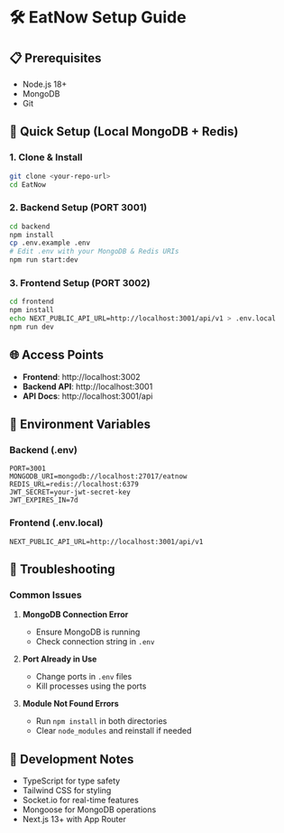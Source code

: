 # 🛠️ EatNow Setup Guide

## 📋 Prerequisites

- Node.js 18+
- MongoDB
- Git

## 🚀 Quick Setup (Local MongoDB + Redis)

### 1. Clone & Install
```bash
git clone <your-repo-url>
cd EatNow
```

### 2. Backend Setup (PORT 3001)
```bash
cd backend
npm install
cp .env.example .env
# Edit .env with your MongoDB & Redis URIs
npm run start:dev
```

### 3. Frontend Setup (PORT 3002)
```bash
cd frontend
npm install
echo NEXT_PUBLIC_API_URL=http://localhost:3001/api/v1 > .env.local
npm run dev
```

## 🌐 Access Points

- **Frontend**: http://localhost:3002
- **Backend API**: http://localhost:3001
- **API Docs**: http://localhost:3001/api

## 🔧 Environment Variables

### Backend (.env)
```env
PORT=3001
MONGODB_URI=mongodb://localhost:27017/eatnow
REDIS_URL=redis://localhost:6379
JWT_SECRET=your-jwt-secret-key
JWT_EXPIRES_IN=7d
```

### Frontend (.env.local)
```env
NEXT_PUBLIC_API_URL=http://localhost:3001/api/v1
```

## 🚨 Troubleshooting

### Common Issues

1. **MongoDB Connection Error**
   - Ensure MongoDB is running
   - Check connection string in `.env`

2. **Port Already in Use**
   - Change ports in `.env` files
   - Kill processes using the ports

3. **Module Not Found Errors**
   - Run `npm install` in both directories
   - Clear `node_modules` and reinstall if needed

## 📝 Development Notes

- TypeScript for type safety
- Tailwind CSS for styling
- Socket.io for real-time features
- Mongoose for MongoDB operations
- Next.js 13+ with App Router
